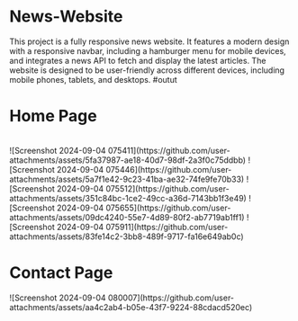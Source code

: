 # News-Website
This project is a fully responsive news website. It features a modern design with a responsive navbar, including a hamburger menu for mobile devices, and integrates a news API to fetch and display the latest articles. The website is designed to be user-friendly across different devices, including mobile phones, tablets, and desktops.
#outut
<H1>Home Page</H1>
<br>
![Screenshot 2024-09-04 075411](https://github.com/user-attachments/assets/5fa37987-ae18-40d7-98df-2a3f0c75ddbb)
![Screenshot 2024-09-04 075446](https://github.com/user-attachments/assets/5a7f1e42-9c23-41ba-ae32-74fe9fe70b33)
![Screenshot 2024-09-04 075512](https://github.com/user-attachments/assets/351c84bc-1ce2-49cc-a36d-7143bb1f3e49)
![Screenshot 2024-09-04 075655](https://github.com/user-attachments/assets/09dc4240-55e7-4d89-80f2-ab7719ab1ff1)
![Screenshot 2024-09-04 075911](https://github.com/user-attachments/assets/83fe14c2-3bb8-489f-9717-fa16e649ab0c)
<H1>Contact  Page</H1>
![Screenshot 2024-09-04 080007](https://github.com/user-attachments/assets/aa4c2ab4-b05e-43f7-9224-88cdacd520ec)
